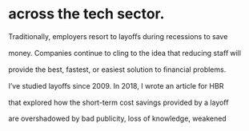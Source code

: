 # across the tech sector.

Traditionally, employers resort to layoﬀs during recessions to save

money. Companies continue to cling to the idea that reducing staﬀ will

provide the best, fastest, or easiest solution to ﬁnancial problems.

I’ve studied layoﬀs since 2009. In 2018, I wrote an article for HBR

that explored how the short-term cost savings provided by a layoﬀ

are overshadowed by bad publicity, loss of knowledge, weakened